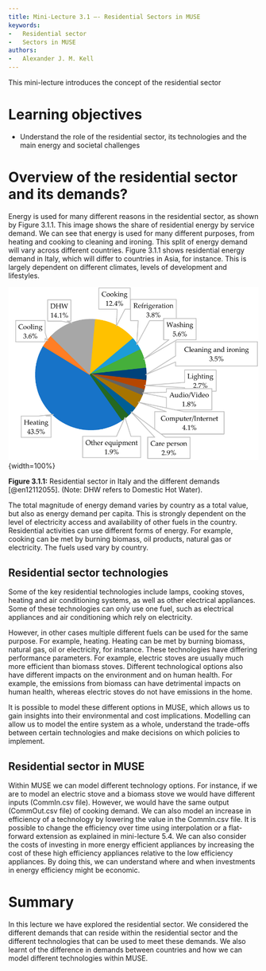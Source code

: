 ```yaml
---
title: Mini-Lecture 3.1 –- Residential Sectors in MUSE
keywords:
-   Residential sector
-   Sectors in MUSE
authors:
-   Alexander J. M. Kell
---
```


This mini-lecture introduces the concept of the residential sector

# Learning objectives

- Understand the role of the residential sector, its technologies and the main energy and societal challenges

# Overview of the residential sector and its demands?

Energy is used for many different reasons in the residential sector, as shown by Figure 3.1.1. This image shows the share of residential energy by service demand. We can see that energy is used for many different purposes, from heating and cooking to cleaning and ironing. This split of energy demand will vary across different countries. Figure 3.1.1 shows residential energy demand in Italy, which will differ to countries in Asia, for instance. This is largely dependent on different climates, levels of development and lifestyles.

![](assets/Figure_3.1.1.png){width=100%}

**Figure 3.1.1:** Residential sector in Italy and the different demands [@en12112055]. (Note: DHW refers to Domestic Hot Water).

The total magnitude of energy demand varies by country as a total value, but also as energy demand per capita. This is strongly dependent on the level of electricity access and availability of other fuels in the country. Residential activities can use different forms of energy. For example, cooking can be met by burning biomass, oil products, natural gas or electricity. The fuels used vary by country.

## Residential sector technologies

Some of the key residential technologies include lamps, cooking stoves, heating and air conditioning systems, as well as other electrical appliances. Some of these technologies can only use one fuel, such as electrical appliances and air conditioning which rely on electricity.

However, in other cases multiple different fuels can be used for the same purpose. For example, heating. Heating can be met by burning biomass, natural gas, oil or electricity, for instance. These technologies have differing performance parameters. For example, electric stoves are usually much more efficient than biomass stoves. Different technological options also have different impacts on the environment and on human health. For example, the emissions from biomass can have detrimental impacts on human health, whereas electric stoves do not have emissions in the home.

It is possible to model these different options in MUSE, which allows us to gain insights into their environmental and cost implications. Modelling can allow us to model the entire system as a whole, understand the trade-offs between certain technologies and make decisions on which policies to implement.

## Residential sector in MUSE

Within MUSE we can model different technology options. For instance, if we are to model an electric stove and a biomass stove we would have different inputs (CommIn.csv file). However, we would have the same output (CommOut.csv file) of cooking demand. We can also model an increase in efficiency of a technology by lowering the value in the CommIn.csv file. It is possible to change the efficiency over time using interpolation or a flat-forward extension as explained in mini-lecture 5.4. We can also consider the costs of investing in more energy efficient appliances by increasing the cost of these high efficiency appliances relative to the low efficiency appliances. By doing this, we can understand where and when investments in energy efficiency might be economic.

# Summary

In this lecture we have explored the residential sector. We considered the different demands that can reside within the residential sector and the different technologies that can be used to meet these demands. We also learnt of the difference in demands between countries and how we can model different technologies within MUSE.
